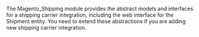 The Magento_Shipping module provides the abstract models and interfaces for a shipping carrier integration, including the web interface for the Shipment entity.
You need to extend these abstractions if you are adding new shipping carrier integration.
